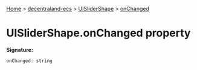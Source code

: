 [Home](./index) &gt; [decentraland-ecs](./decentraland-ecs.md) &gt; [UISliderShape](./decentraland-ecs.uislidershape.md) &gt; [onChanged](./decentraland-ecs.uislidershape.onchanged.md)

# UISliderShape.onChanged property


**Signature:**
```javascript
onChanged: string
```
